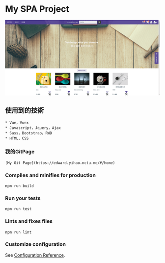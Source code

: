 # My SPA Project

![image](img/myWebsite.png)

## 使用到的技術
```
* Vue，Vuex
* Javascript，Jquery，Ajax
* Sass，Bootstrap，RWD
* HTML，CSS

```

### 我的GitPage
```
[My Git Page](https://edward.yihao.nctu.me/#/home)

```

### Compiles and minifies for production
```
npm run build
```

### Run your tests
```
npm run test
```

### Lints and fixes files
```
npm run lint
```

### Customize configuration
See [Configuration Reference](https://cli.vuejs.org/config/).
